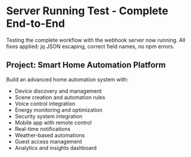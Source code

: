 # Server Running Test - Complete End-to-End

Testing the complete workflow with the webhook server now running.
All fixes applied: jq JSON escaping, correct field names, no npm errors.

## Project: Smart Home Automation Platform

Build an advanced home automation system with:
- Device discovery and management
- Scene creation and automation rules
- Voice control integration
- Energy monitoring and optimization
- Security system integration
- Mobile app with remote control
- Real-time notifications
- Weather-based automations
- Guest access management
- Analytics and insights dashboard